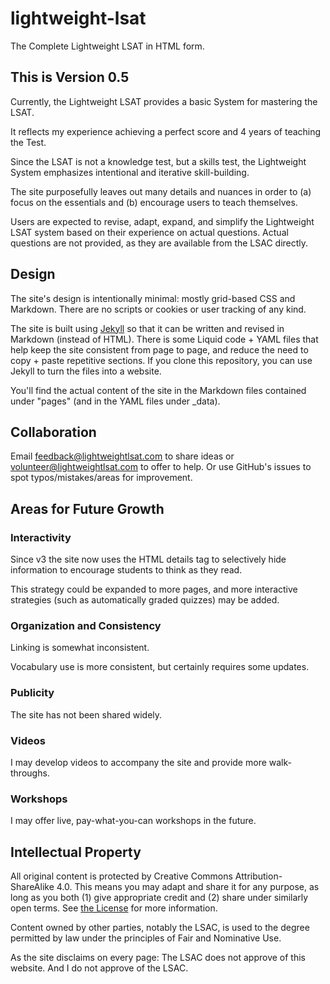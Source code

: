 # lightweight-lsat

The Complete Lightweight LSAT in HTML form.

## This is Version 0.5

Currently, the Lightweight LSAT provides a basic System for mastering the LSAT.

It reflects my experience achieving a perfect score and 4 years of teaching the Test.

Since the LSAT is not a knowledge test, but a skills test, the Lightweight System emphasizes intentional and iterative skill-building.

The site purposefully leaves out many details and nuances in order to (a) focus on the essentials and (b) encourage users to teach themselves.

Users are expected to revise, adapt, expand, and simplify the Lightweight LSAT system based on their experience on actual questions. Actual questions are not provided, as they are available from the LSAC directly.

## Design

The site's design is intentionally minimal: mostly grid-based CSS and Markdown. There are no scripts or cookies or user tracking of any kind.

The site is built using [Jekyll](https://jekyllrb.com) so that it can be written and revised in Markdown (instead of HTML). There is some Liquid code + YAML files that help keep the site consistent from page to page, and reduce the need to copy + paste repetitive sections. If you clone this repository, you can use Jekyll to turn the files into a website.

You'll find the actual content of the site in the Markdown files contained under "pages" (and in the YAML files under _data).

## Collaboration

Email feedback@lightweightlsat.com to share ideas or volunteer@lightweightlsat.com to offer to help. Or use GitHub's issues to spot typos/mistakes/areas for improvement.

## Areas for Future Growth

### Interactivity

Since v3 the site now uses the HTML details tag to selectively hide information to encourage students to think as they read.

This strategy could be expanded to more pages, and more interactive strategies (such as automatically graded quizzes) may be added.

### Organization and Consistency

Linking is somewhat inconsistent.

Vocabulary use is more consistent, but certainly requires some updates.

### Publicity

The site has not been shared widely.

### Videos

I may develop videos to accompany the site and provide more walk-throughs.

### Workshops

I may offer live, pay-what-you-can workshops in the future.

## Intellectual Property

All original content is protected by Creative Commons Attribution-ShareAlike 4.0. This means you may adapt and share it for any purpose, as long as you both (1) give appropriate credit and (2) share under similarly open terms. See [the License](LICENSE.txt) for more information.

Content owned by other parties, notably the LSAC, is used to the degree permitted by law under the principles of Fair and Nominative Use.

As the site disclaims on every page: The LSAC does not approve of this website. And I do not approve of the LSAC.
